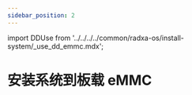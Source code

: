 ```yaml
---
sidebar_position: 2
---
```


import DDUse from '../../../../common/radxa-os/install-system/\_use_dd_emmc.mdx';

# 安装系统到板载 eMMC

<DDUse tag="emmc_board" board="cubie-a5e" />
